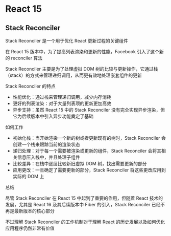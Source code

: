 # React 15

## Stack Reconciler

Stack Reconciler 是一个用于优化 React 更新过程的关键组件

在 React 15 版本中，为了提高列表渲染和更新的性能，Facebook 引入了这个新的 reconciler 算法

Stack Reconciler 主要是为了处理虚拟 DOM 树的比较与更新操作，它通过栈（stack）的方式来管理递归调用，从而更有效地处理嵌套组件的更新

Stack Reconciler 的特点

- 性能优化：通过栈来管理递归调用，减少内存消耗
- 更好的列表渲染：对于大量列表项的更新更加高效
- 异步支持：虽然 React 15 中的 Stack Reconciler 没有完全实现异步渲染，但它为后续版本中引入异步功能奠定了基础

如何工作

- 初始化栈：当开始渲染一个新的树或者更新现有的树时，Stack Reconciler 会创建一个栈来跟踪当前的渲染状态
- 递归处理：对于每一个需要被渲染或更新的组件，Stack Reconciler 会将其相关信息压入栈中，并且处理子组件
- 比较差异：在栈中逐层比较新旧虚拟 DOM 树，找出需要更新的部分
- 应用更改：一旦确定了需要更新的部分，Stack Reconciler 将这些更改应用到实际的 DOM 上

总结

尽管 Stack Reconciler 在 React 15 中起到了重要的作用，但随着 React 技术的发展，尤其是 React 16 及其后续版本中 Fiber 的引入，Stack Reconciler 已经不再是最新版本的核心部分

不过理解 Stack Reconciler 的工作机制对于理解 React 的历史发展以及如何优化应用程序仍然非常有价值
